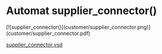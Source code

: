 # Automat supplier_connector()


<div class=automatpng markdown="1">
[![supplier_connector()](customer/supplier_connector.png)](customer/supplier_connector.pdf)
</div>
</div>

[supplier_connector.vsd](customer/supplier_connector.vsd)


